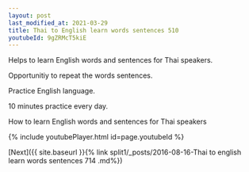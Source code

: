 ```yaml
---
layout: post
last_modified_at: 2021-03-29
title: Thai to English learn words sentences 510 
youtubeId: 9gZRMcT5kiE
---
```

 
 
Helps to learn English words and sentences for Thai speakers.

Opportunitiy to repeat the words sentences. 

Practice English language. 
 
10 minutes practice every day. 
 
How to learn English words and sentences for Thai speakers 
 
{% include youtubePlayer.html id=page.youtubeId %}
 
 
[Next]({{ site.baseurl }}{% link  split1/_posts/2016-08-16-Thai to english learn words sentences 714 .md%})
 
